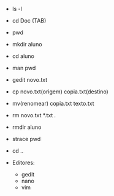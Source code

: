 - ls -l
- cd Doc (TAB)
- pwd
- mkdir aluno
- cd aluno
- man pwd
- gedit novo.txt
- cp novo.txt(origem) copia.txt(destino)
- mv(renomear) copia.txt texto.txt
- rm novo.txt *.txt *.*
- rmdir aluno
- strace pwd
- cd ..

- Editores:
  - gedit
  - nano
  - vim
